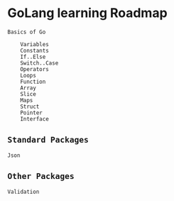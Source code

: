 # GoLang learning Roadmap


```Basics of Go```
```
    Variables
    Constants
    If..Else
    Switch..Case
    Operators
    Loops
    Function
    Array
    Slice
    Maps
    Struct
    Pointer
    Interface
```    
## `Standard Packages`
    Json

## `Other Packages`
    Validation
    
